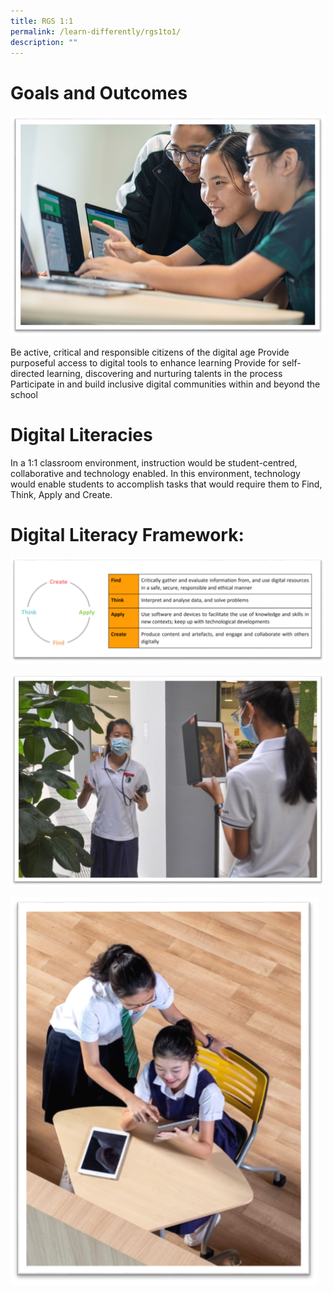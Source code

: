 ```yaml
---
title: RGS 1:1
permalink: /learn-differently/rgs1to1/
description: ""
---
```

# Goals and Outcomes
![](/images/rgs%201-1%20(1).png)

Be active, critical and responsible citizens of the digital age
Provide purposeful access to digital tools to enhance learning
Provide for self-directed learning, discovering and nurturing talents in the process
Participate in and build inclusive digital communities within and beyond the school
# 
# Digital Literacies
In a 1:1 classroom environment, instruction would be student-centred, collaborative and technology enabled. In this environment, technology would enable students to accomplish tasks that would require them to Find, Think, Apply and Create.

# Digital Literacy Framework:
![](/images/digital%20literacy%20framework%20(1).png)

![](/images/digital%20literacy_2%20(1).png)

![](/images/digital%20literacy_1%20(1).png)